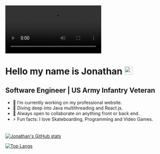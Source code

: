 # ![](https://github.com/jonathan-sanchez/jonathan-sanchez/blob/main/Gaming%20Twitch%20Banner.MP4)

# Hello my name is Jonathan <img src="https://media.giphy.com/media/hvRJCLFzcasrR4ia7z/giphy.gif" width="25px">


## Software Engineer | US Army Infantry Veteran

- 🔭 I’m currently working on my professional website.
- 🌱 Diving deep into Java multithreading and React.js.
- 👯 Always open to collaborate on anything front or back end.
- ⚡ Fun facts: I love Skateboarding, Programming and Video Games.
  
  
## 
  

[![Jonathan's GitHub stats](https://github-readme-stats.vercel.app/api?username=jonathan-sanchez&show_icons=true&theme=radical)](https://github.com/jonathan-sanchez/github-readme-stats)

[![Top Langs](https://github-readme-stats.vercel.app/api/top-langs/?username=jonathan-sanchez&show_icons=true&theme=radical&layout=compact)](https://github.com/jonathan-sanchez/github-readme-stats)
